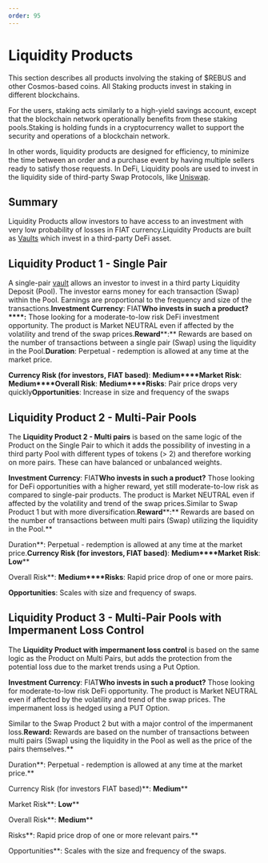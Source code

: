 ```yaml
---
order: 95
---
```

# Liquidity Products

This section describes all products involving the staking of $REBUS and other Cosmos-based coins. All Staking products invest in staking in different blockchains.  
  
For the users, staking acts similarly to a high-yield savings account, except that the blockchain network operationally benefits from these staking pools.Staking is holding funds in a cryptocurrency wallet to support the security and operations of a blockchain network.   
  
In other words, liquidity products are designed for efficiency, to minimize the time between an order and a purchase event by having multiple sellers ready to satisfy those requests. In DeFi, Liquidity pools are used to invest in the liquidity side of third-party Swap Protocols, like [Uniswap](https://uniswap.org/).  

## Summary

Liquidity Products allow investors to have access to an investment with  very low probability of losses in FIAT currency.Liquidity Products are built as [Vaults](https://www.rebuschain.com/platform/products-overview/rebus-vault) which invest in a third-party DeFi asset.

## Liquidity Product 1 - Single Pair

A single-pair [vault](#) allows an investor to invest in a third party Liquidity Deposit (Pool). The investor earns money for each transaction (Swap) within the Pool. Earnings are proportional to the frequency and size of the transactions.**Investment Currency**: FIAT**Who invests in such a product?****:** Those looking for a moderate-to-low risk DeFi investment opportunity. The product is Market NEUTRAL even if affected by the volatility and trend of the swap prices.**Reward****:** Rewards are based on the number of transactions between a single pair (Swap) using the liquidity in the Pool.**Duration**: Perpetual - redemption is allowed at any time at the market price.  
  
‍**Currency Risk (for investors, FIAT based)**: **Medium****Market Risk**: **Medium****Overall Risk**: **Medium****Risks**: Pair price drops very quickly**Opportunities**: Increase in size and frequency of the swaps

## Liquidity Product 2 - Multi-Pair Pools

The **Liquidity Product 2 - Multi pairs** is based on the same logic of the Product on the Single Pair to which it adds the possibility of investing in a third party Pool with different types of tokens (> 2) and therefore working on more pairs. These can have balanced or unbalanced weights.  
  
**Investment Currency**: FIAT**Who invests in such a product?** Those looking for DeFi opportunities with a higher reward, yet still moderate-to-low risk as compared to single-pair products. The product is Market NEUTRAL even if affected by the volatility and trend of the swap prices.Similar to Swap Product 1 but with more diversification.**Reward****:** Rewards are based on the number of transactions between multi pairs (Swap) utilizing the liquidity in the Pool.**  
  
Duration**: Perpetual - redemption is allowed at any time at the market price.**Currency Risk (for investors, FIAT based)**: **Medium****Market Risk**: **Low****  
  
Overall Risk**: **Medium****Risks**: Rapid price drop of one or more pairs.  
  
‍**Opportunities**: Scales with size and frequency of swaps.

## Liquidity Product 3 - Multi-Pair Pools with Impermanent Loss Control

The **Liquidity Product with impermanent loss control** is based on the same logic as the Product on Multi Pairs, but adds the protection from the potential loss due to the market trends using a Put Option.  
  
**Investment Currency**: FIAT**Who invests in such a product?** Those looking for moderate-to-low risk DeFi opportunity. The product is Market NEUTRAL even if affected by the volatility and trend of the swap prices. The impermanent loss is hedged using a PUT Option.  
  
Similar to the Swap Product 2 but with a major control of the impermanent loss.**Reward:** Rewards are based on the number of transactions between multi pairs (Swap) using the liquidity in the Pool as well as the price of the pairs themselves.**  
  
Duration**: Perpetual - redemption is allowed at any time at the market price.**  
  
Currency Risk (for investors FIAT based)**: **Medium****  
  
Market Risk**: **Low****  
  
Overall Risk**: **Medium****  
  
Risks**: Rapid price drop of one or more relevant pairs.**  
  
Opportunities**: Scales with the size and frequency of the swaps.